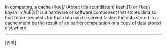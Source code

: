 In computing, a cache (/kæʃ/ (About this soundlisten) kash,[1] or /ˈkeɪʃ/ kaysh in AuE[2]) is a hardware or software component that stores data so that future requests for that data can be served faster; the data stored in a cache might be the result of an earlier computation or a copy of data stored elsewhere.

*  *  *
[번역]
